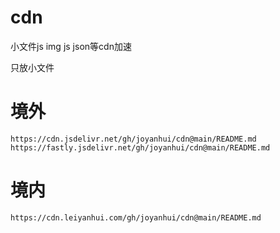 # cdn
小文件js img js json等cdn加速

只放小文件



# 境外 
```
https://cdn.jsdelivr.net/gh/joyanhui/cdn@main/README.md
https://fastly.jsdelivr.net/gh/joyanhui/cdn@main/README.md
```


# 境内
```
https://cdn.leiyanhui.com/gh/joyanhui/cdn@main/README.md
```
